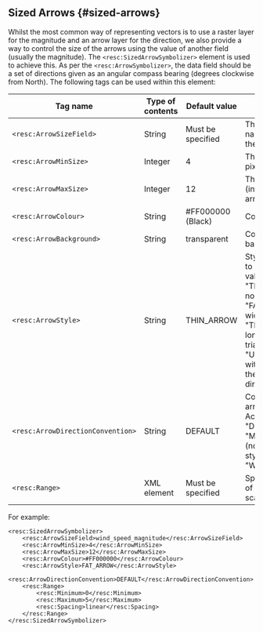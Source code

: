 ## Sized Arrows {#sized-arrows}

Whilst the most common way of representing vectors is to use a raster layer for the magnitude and an arrow layer for the direction, we also provide a way to control the size of the arrows using the value of another field (usually the magnitude).  The `<resc:SizedArrowSymbolizer>` element is used to achieve this.  As per the `<resc:ArrowSymbolizer>`, the data field should be a set of directions given as an angular compass bearing (degrees clockwise from North). The following tags can be used within this element:

| Tag name | Type of contents | Default value | Description |
| --- | --- | --- | --- |
| `<resc:ArrowSizeField>` | String | Must be specified | The data layer named used to scale the arrows |
| `<resc:ArrowMinSize>` | Integer | 4 | The minimum size (in pixels) of the arrows |
| `<resc:ArrowMaxSize>` | Integer | 12 | The maximum size (in pixels) of the arrows |
| `<resc:ArrowColour>` | String | #FF000000 (Black) | Colour of arrows |
| `<resc:ArrowBackground>` | String | transparent | Colour of the background |
| `<resc:ArrowStyle>` | String | THIN_ARROW | Style of the arrows to plot.  Accepts the values "THIN_ARROW" (a normal arrow), "FAT_ARROW" (a wider version), "TRI_ARROW" (a long isosceles triangle), "UPSTREAM" (dots with a line pointing in the desired direction) |
| `<resc:ArrowDirectionConvention>` | String | DEFAULT | Convention for the arrows direction. Accepts the values "DEFAULT", "METEOROLOGICAL" (not supported for styles "UPSTREAM", "WIND_BARBS") |
| `<resc:Range>` | XML element | Must be specified | Specifies the range of the data used to scale the arrows |

For example:

```
<resc:SizedArrowSymbolizer>
    <resc:ArrowSizeField>wind_speed_magnitude</resc:ArrowSizeField>
    <resc:ArrowMinSize>4</resc:ArrowMinSize>
    <resc:ArrowMaxSize>12</resc:ArrowMaxSize>
    <resc:ArrowColour>#FF000000</resc:ArrowColour>
    <resc:ArrowStyle>FAT_ARROW</resc:ArrowStyle>
    <resc:ArrowDirectionConvention>DEFAULT</resc:ArrowDirectionConvention>
    <resc:Range>
        <resc:Minimum>0</resc:Minimum>
        <resc:Maximum>5</resc:Maximum>
        <resc:Spacing>linear</resc:Spacing>
    </resc:Range>
</resc:SizedArrowSymbolizer>
```